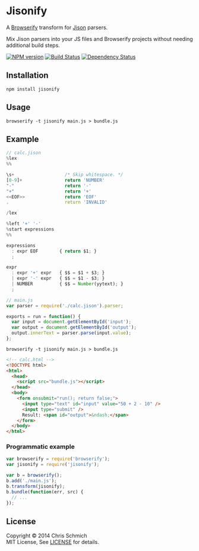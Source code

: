 # Jisonify

A [Browserify](https://github.com/substack/node-browserify) transform for [Jison](https://github.com/zaach/jison) parsers.

Mix Jison parsers into your JS files and Browserify projects without needing additional build steps.

[![NPM version](https://badge.fury.io/js/jisonify.svg)](https://npmjs.org/package/jisonify)
[![Build Status](https://travis-ci.org/schmich/jisonify.svg?branch=master)](https://travis-ci.org/schmich/jisonify)
[![Dependency Status](https://gemnasium.com/schmich/jisonify.svg)](https://gemnasium.com/schmich/jisonify)

## Installation

```
npm install jisonify
```

## Usage

```
browserify -t jisonify main.js > bundle.js
```

## Example

```js
// calc.jison
%lex
%%

\s+                   /* Skip whitespace. */
[0-9]+                return 'NUMBER'
"-"                   return '-'
"+"                   return '+'
<<EOF>>               return 'EOF'
.                     return 'INVALID'

/lex

%left '+' '-'
%start expressions
%%

expressions
  : expr EOF        { return $1; }
  ;

expr
  : expr '+' expr   { $$ = $1 + $3; }
  | expr '-' expr   { $$ = $1 - $3; }
  | NUMBER          { $$ = Number(yytext); }
  ;
```

```js
// main.js
var parser = require('./calc.jison').parser;

exports = run = function() {
  var input = document.getElementById('input');
  var output = document.getElementById('output');
  output.innerText = parser.parse(input.value);
};
```

```
browserify -t jisonify main.js > bundle.js
```

```html
<!-- calc.html -->
<!DOCTYPE html>
<html>
  <head>
    <script src="bundle.js"></script>
  </head>
  <body>
    <form onsubmit="run(); return false;">
      <input type="text" id="input" value="50 + 2 - 10" />
      <input type="submit" />
      Result: <span id="output">&ndash;</span>
    </form>
  </body>
</html>
```

### Programmatic example

```js
var browserify = require('browserify');
var jisonify = require('jisonify');

var b = browserify();
b.add('./main.js');
b.transform(jisonify);
b.bundle(function(err, src) {
  // ...
});
```

## License

Copyright &copy; 2014 Chris Schmich
<br />
MIT License, See [LICENSE](LICENSE) for details.
